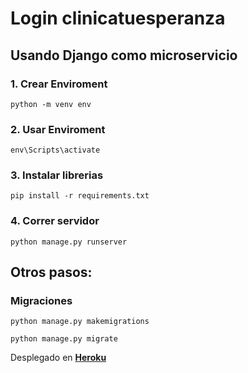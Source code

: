 # Login clinicatuesperanza

## Usando Django como microservicio

### 1. Crear Enviroment
```
python -m venv env
```

### 2. Usar Enviroment
```
env\Scripts\activate
```

### 3. Instalar librerias
```
pip install -r requirements.txt 
```

### 4. Correr servidor
```
python manage.py runserver
```

## Otros pasos:

### Migraciones
```
python manage.py makemigrations
```
```
python manage.py migrate
```

Desplegado en [__Heroku__](https://clinica-tuesperanza-db.herokuapp.com)
